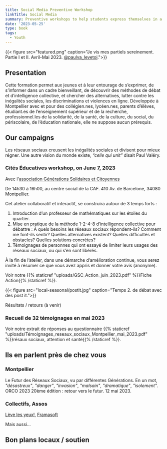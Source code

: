 ```yaml
---
title: Social Media Preventive Workshop
linkTitle: Social Media
summary: Preventive workshops to help students express themselves in a benevolent environment, and learn, to raise awareness on alternatives to social networks.
date: '2023-05-25'
type: book
tags:
  - Youth
---
```


{{< figure src="featured.png" caption="Je vis mes partiels sereinement. Partie I et II. Avril-Mai 2023. [@paulva_levetoi](https://www.instagram.com/paulva_levetoi/).">}}

## Presentation

Cette formation permet aux jeunes et à leur entourage de s’exprimer, de s’informer dans un cadre bienveillant, de découvrir des méthodes de débat et d’intelligence collective, et chercher des alternatives, lutter contre les inégalités sociales, les discriminations et violences en ligne. Développée à Montpellier avec et pour des collégien.nes, lycéen.nes, parents d’élèves, étudiant.es de l’enseignement supérieur et de la recherche, professionnel.les de la solidarité, de la santé, de la culture, du social, du périscolaire, de l’éducation nationale, elle ne suppose aucun prérequis.

## Our campaigns

Les réseaux sociaux creusent les inégalités sociales et divisent pour mieux régner. Une autre vision du monde existe, <i>“celle qui unit”</i> disait Paul Valéry.

### Cités Éducatives workshop, on June 7, 2023

Avec l'[association Générations Solidaires et Citoyennes](https://www.jeveuxaider.gouv.fr/organisations/4859-generations-solidaires-et-citoyennes)

De 14h30 à 16h00, au centre social de la CAF. 410 Av. de Barcelone, 34080 Montpellier.

Cet atelier collaboratif et interactif, se construira autour de 3 temps forts : 

1. Introduction d’un professeur de mathématiques sur les étoiles du quartier.
2. Mise en pratique de la méthode 1-2-4-8 d’intelligence collective pour débattre : À quels besoins les réseaux sociaux répondent-ils? Comment me font-ils sentir? Quelles alternatives existent? Quelles difficultés et obstacles? Quelles solutions concrètes?
3. Témoignages de personnes qui ont essayé de limiter leurs usages des réseaux sociaux, ou qui s’en sont libérés.

À la fin de l’atelier, dans une démarche d’amélioration continue, vous serez invité à résumer ce que vous avez appris et donner votre avis (anonyme).

Voir notre {{% staticref "uploads/GSC_Action_juin_2023.pdf" %}}Fiche Action{{% /staticref %}}.

{{< figure src="local-seasonal/postit.jpg" caption="Temps 2. de débat avec des post it.">}}

Résultats / retours (à venir)

### Recueil de 32 témoignages en mai 2023

Voir notre extrait de réponses au questionnaire {{% staticref "uploads/Témoignages_reseaux_sociaux_Montpellier_mai_2023.pdf" %}}résaux sociaux, attention et santé{{% /staticref %}}.

## Ils en parlent près de chez vous

### Montpellier

Le Futur des Réseaux Sociaux, vu par différentes Générations. En un mot, <i>"désastreux"</i>, <i>"danger"</i>, <i>"invasion"</i>, <i>"malsain"</i>, <i>"dramatique"</i>, <i>"isolement"</i>. ORCO 2023 20ème édition : retour vers le futur. 12 mai 2023.

### Collectifs, Assos

[Lève les yeux!](https://www.levelesyeux.com/), [Framasoft](https://framasoft.org/en/)

Mais aussi...

## Bon plans locaux / soutien
